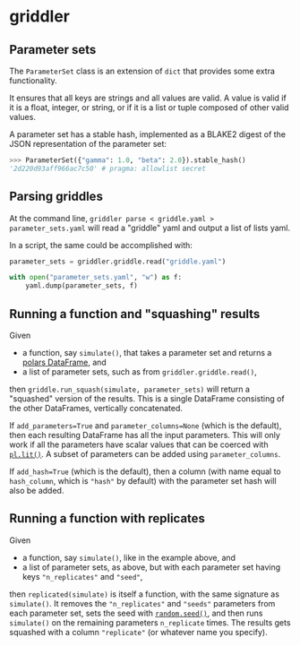 # griddler

## Parameter sets

The `ParameterSet` class is an extension of `dict` that provides some extra functionality.

It ensures that all keys are strings and all values are valid. A value is valid if it is a float, integer, or string, or if it is a list or tuple composed of other valid values.

A parameter set has a stable hash, implemented as a BLAKE2 digest of the JSON representation of the parameter set:
```python
>>> ParameterSet({"gamma": 1.0, "beta": 2.0}).stable_hash()
'2d220d93aff966ac7c50' # pragma: allowlist secret
```

## Parsing griddles

At the command line, `griddler parse < griddle.yaml > parameter_sets.yaml` will read a "griddle" yaml and output a list of lists yaml.

In a script, the same could be accomplished with:
```python
parameter_sets = griddler.griddle.read("griddle.yaml")

with open("parameter_sets.yaml", "w") as f:
    yaml.dump(parameter_sets, f)
```

## Running a function and "squashing" results

Given

- a function, say `simulate()`, that takes a parameter set and returns a [polars DataFrame](https://docs.pola.rs/py-polars/html/reference/dataframe/index.html), and
- a list of parameter sets, such as from `griddler.griddle.read()`,

then `griddle.run_squash(simulate, parameter_sets)` will return a "squashed" version of the results. This is a single DataFrame consisting of the other DataFrames, vertically concatenated.

If `add_parameters=True` and `parameter_columns=None` (which is the default), then each resulting DataFrame has all the input parameters. This will only work if all the parameters have scalar values that can be coerced with [`pl.lit()`](https://docs.pola.rs/api/python/stable/reference/expressions/api/polars.lit.html). A subset of parameters can be added using `parameter_columns`.

If `add_hash=True` (which is the default), then a column (with name equal to `hash_column`, which is `"hash"` by default) with the parameter set hash will also be added.

## Running a function with replicates

Given

- a function, say `simulate()`, like in the example above, and
- a list of parameter sets, as above, but with each parameter set having keys `"n_replicates"` and `"seed"`,

then `replicated(simulate)` is itself a function, with the same signature as `simulate()`. It removes the `"n_replicates"` and `"seeds"` parameters from each parameter set, sets the seed with [`random.seed()`](https://docs.python.org/3/library/random.html#random.seed), and then runs `simulate()` on the remaining parameters `n_replicate` times. The results gets squashed with a column `"replicate"` (or whatever name you specify).
